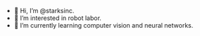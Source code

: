 - 👋 Hi, I’m @starksinc.
- 👀 I’m interested in robot labor.
- 🌱 I’m currently learning computer vision and neural networks.
